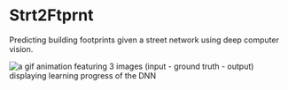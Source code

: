 # Strt2Ftprnt
Predicting building footprints given a street network using deep computer vision.

<img srd="/images/strt2ftprnt_train.gif"
     alt="a gif animation featuring 3 images (input - ground truth - output) displaying learning progress of the DNN">
